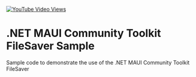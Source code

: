 [![YouTube Video Views](https://img.shields.io/youtube/views/Q9T-dRYq3Ps?style=social)](https://www.youtube.com/watch?v=Q9T-dRYq3Ps&list=PLfbOp004UaYVGg5nf36m85ygF9e_agzXD&index=51)

# .NET MAUI Community Toolkit FileSaver Sample
Sample code to demonstrate the use of the .NET MAUI Community Toolkit FileSaver
